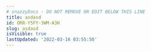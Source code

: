 ```yaml
---
# snazzyDocs - DO NOT REMOVE OR EDIT BELOW THIS LINE
title: asdasd
id: ORR-Y5FY-3WM-A3H
slug: asdasd
isVisible: true
lastUpdated: '2022-03-16 03:55:50'
---
```

